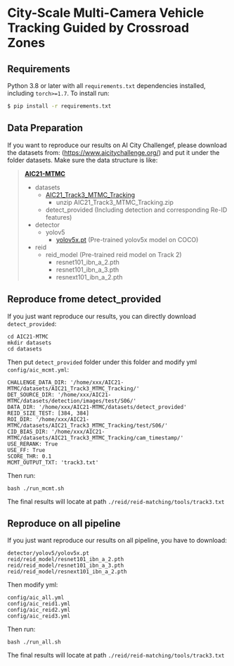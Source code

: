 # City-Scale Multi-Camera Vehicle Tracking Guided by Crossroad Zones

## Requirements

Python 3.8 or later with all ```requirements.txt``` dependencies installed, including `torch>=1.7`. To install run:
```bash
$ pip install -r requirements.txt
```

## Data Preparation
If you want to reproduce our results on AI City Challengef,
please download the datasets from: (https://www.aicitychallenge.org/)
and put it under the folder datasets.
Make sure the data structure is like:

> **[AIC21-MTMC](https://drive.google.com/drive/folders/11616Gomc7MbjbgWrDruL26TGi9JNCAAE?usp=sharing)**
>   * datasets
>     * [AIC21_Track3_MTMC_Tracking](https://www.aicitychallenge.org/2021-data-and-evaluation/)
>       * unzip AIC21_Track3_MTMC_Tracking.zip
>     * detect_provided (Including detection and corresponding Re-ID features)
>   * detector
>     * yolov5
>       * [yolov5x.pt](https://github.com/ultralytics/yolov5/releases/download/v4.0/yolov5x.pt) (Pre-trained yolov5x model on COCO)
>   * reid
>     * reid_model (Pre-trained reid model on Track 2)
>       * resnet101_ibn_a_2.pth
>       * resnet101_ibn_a_3.pth
>       * resnext101_ibn_a_2.pth

## Reproduce frome detect_provided 
If you just want reproduce our results, you can directly download ```detect_provided```:
```
cd AIC21-MTMC
mkdir datasets
cd datasets
```
Then put ```detect_provided``` folder under this folder and modify yml ```config/aic_mcmt.yml```:
```
CHALLENGE_DATA_DIR: '/home/xxx/AIC21-MTMC/datasets/AIC21_Track3_MTMC_Tracking/'
DET_SOURCE_DIR: '/home/xxx/AIC21-MTMC/datasets/detection/images/test/S06/'
DATA_DIR: '/home/xxx/AIC21-MTMC/datasets/detect_provided'
REID_SIZE_TEST: [384, 384]
ROI_DIR: '/home/xxx/AIC21-MTMC/datasets/AIC21_Track3_MTMC_Tracking/test/S06/'
CID_BIAS_DIR: '/home/xxx/AIC21-MTMC/datasets/AIC21_Track3_MTMC_Tracking/cam_timestamp/'
USE_RERANK: True
USE_FF: True
SCORE_THR: 0.1
MCMT_OUTPUT_TXT: 'track3.txt'
```
Then run:
```
bash ./run_mcmt.sh
```

The final results will locate at path ```./reid/reid-matching/tools/track3.txt```

## Reproduce on all pipeline
If you just want reproduce our results on all pipeline, you have to download:
```
detector/yolov5/yolov5x.pt
reid/reid_model/resnet101_ibn_a_2.pth
reid/reid_model/resnet101_ibn_a_3.pth
reid/reid_model/resnext101_ibn_a_2.pth
```
Then modify yml:
```
config/aic_all.yml
config/aic_reid1.yml
config/aic_reid2.yml
config/aic_reid3.yml
```
Then run:
```
bash ./run_all.sh
```

The final results will locate at path ```./reid/reid-matching/tools/track3.txt```
